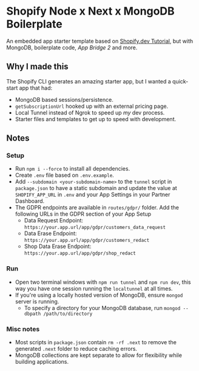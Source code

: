 # Shopify Node x Next x MongoDB Boilerplate

An embedded app starter template based on [Shopify.dev Tutorial](https://shopify.dev/tutorials/build-a-shopify-app-with-node-and-react), but with MongoDB, boilerplate code, _App Bridge 2_ and more.

## Why I made this

The Shopify CLI generates an amazing starter app, but I wanted a quick-start app that had:

- MongoDB based sessions/persistence.
- `getSubscriptionUrl` hooked up with an external pricing page.
- Local Tunnel instead of Ngrok to speed up _my_ dev process.
- Starter files and templates to get up to speed with development.

## Notes

### Setup

- Run `npm i --force` to install all dependencies.
- Create `.env` file based on `.env.example`.
- Add `--subdomain <your-subdomain-name>` to the `tunnel` script in `package.json` to have a static subdomain and update the value at `SHOPIFY_APP_URL` in `.env` and your App Settings in your Partner Dashboard.
- The GDPR endpoints are available in `routes/gdpr/` folder. Add the following URLs in the GDPR section of your App Setup
  - Data Request Endpoint: `https://your.app.url/app/gdpr/customers_data_request`
  - Data Erase Endpoint: `https://your.app.url/app/gdpr/customers_redact`
  - Shop Data Erase Endpoint: `https://your.app.url/app/gdpr/shop_redact`

### Run

- Open two terminal windows with `npm run tunnel` and `npm run dev`, this way you have one session running the `localtunnel` at all times.
- If you're using a locally hosted version of MongoDB, ensure `mongod` server is running.
  - To specify a directory for your MongoDB database, run `mongod --dbpath /path/to/directory`

### Misc notes

- Most scripts in `package.json` contain `rm -rf .next` to remove the generated `.next` folder to reduce caching errors.
- MongoDB collections are kept separate to allow for flexibility while building applications.
